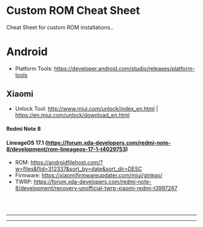 # Custom ROM Cheat Sheet
Cheat Sheet for custom ROM installations..


# Android
- Platform Tools: https://developer.android.com/studio/releases/platform-tools



## Xiaomi
- Unlock Tool: http://www.miui.com/unlock/index_en.html | https://en.miui.com/unlock/download_en.html


#### Redmi Note 8

#### LineageOS 17.1 (https://forum.xda-developers.com/redmi-note-8/development/rom-lineageos-17-1-t4029753)
- ROM: https://androidfilehost.com/?w=files&flid=312337&sort_by=date&sort_dir=DESC
- Firmware: https://xiaomifirmwareupdater.com/miui/ginkgo/
- TWRP: https://forum.xda-developers.com/redmi-note-8/development/recovery-unofficial-twrp-xiaomi-redmi-t3997267



<br />
<br />


 _____________________________________________________
 _____________________________________________________


<br />
<br />
